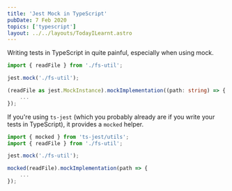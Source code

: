 ```yaml
---
title: 'Jest Mock in TypeScript'
pubDate: 7 Feb 2020
topics: ['typescript']
layout: ../../layouts/TodayILearnt.astro
---
```


Writing tests in TypeScript in quite painful, especially when using mock.

```ts
import { readFile } from './fs-util';

jest.mock('./fs-util');

(readFile as jest.MockInstance).mockImplementation((path: string) => {
    ...
});
```

If you're using `ts-jest` (which you probably already are if you write your tests in TypeScript), it provides a `mocked` helper.

```ts {0,5}
import { mocked } from 'ts-jest/utils';
import { readFile } from './fs-util';

jest.mock('./fs-util');

mocked(readFile).mockImplementation(path => {
    ...
});

```
